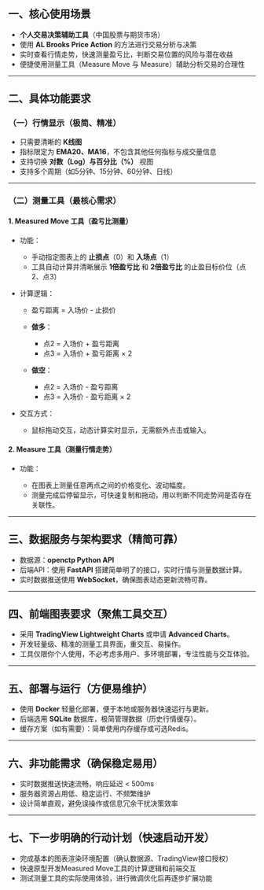 ## 一、核心使用场景

* **个人交易决策辅助工具**（中国股票与期货市场）
* 使用 **AL Brooks Price Action** 的方法进行交易分析与决策
* 实时查看行情走势，快速测量盈亏比，判断交易位置的风险与潜在收益
* 便捷使用测量工具（Measure Move 与 Measure）辅助分析交易的合理性

---

## 二、具体功能要求

### （一）行情显示（极简、精准）

* 只需要清晰的 **K线图**
* 指标限定为 **EMA20、MA16**，不包含其他任何指标与成交量信息
* 支持切换 **对数（Log）与百分比（%）** 视图
* 支持多个周期（如5分钟、15分钟、60分钟、日线）

---

### （二）测量工具（最核心需求）

#### 1. Measured Move 工具（盈亏比测量）

* 功能：

  * 手动指定图表上的 **止损点**（0）和 **入场点**（1）
  * 工具自动计算并清晰展示 **1倍盈亏比** 和 **2倍盈亏比** 的止盈目标价位（点2、点3）

* 计算逻辑：

  * 盈亏距离 = 入场价 - 止损价
  * **做多**：

    * 点2 = 入场价 + 盈亏距离
    * 点3 = 入场价 + 盈亏距离 × 2
  * **做空**：

    * 点2 = 入场价 - 盈亏距离
    * 点3 = 入场价 - 盈亏距离 × 2

* 交互方式：

  * 鼠标拖动交互，动态计算实时显示，无需额外点击或输入。

#### 2. Measure 工具（测量行情走势）

* 功能：

  * 在图表上测量任意两点之间的价格变化、波动幅度。
  * 测量完成后停留显示，可快速复制和拖动，用以判断不同走势间是否存在关联性。

---

## 三、数据服务与架构要求（精简可靠）

* 数据源：**openctp Python API**
* 后端API：使用 **FastAPI** 搭建简单明了的接口，实时行情与测量数据计算。
* 实时数据推送使用 **WebSocket**，确保图表动态更新流畅可靠。

---

## 四、前端图表要求（聚焦工具交互）

* 采用 **TradingView Lightweight Charts** 或申请 **Advanced Charts**。
* 开发轻量级、精准的测量工具界面，重交互、易操作。
* 工具仅限你个人使用，不必考虑多用户、多环境部署，专注性能与交互体验。

---

## 五、部署与运行（方便易维护）

* 使用 **Docker** 轻量化部署，便于本地或服务器快速运行与更新。
* 后端选用 **SQLite** 数据库，极简管理数据（历史行情缓存）。
* 缓存方案（如有需要）：简单使用内存缓存或可选Redis。

---

## 六、非功能需求（确保稳定易用）

* 实时数据推送快速流畅，响应延迟 < 500ms
* 服务器资源占用低、稳定运行、不频繁维护
* 设计简单直观，避免误操作或信息冗余干扰决策效率

---

## 七、下一步明确的行动计划（快速启动开发）

* 完成基本的图表渲染环境配置（确认数据源、TradingView接口授权）
* 快速原型开发Measured Move工具的计算逻辑和前端交互
* 测试测量工具的实际使用体验，进行微调优化后再逐步扩展功能
